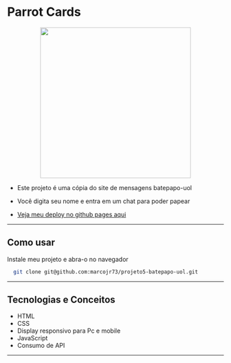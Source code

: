 
# Parrot Cards

<p align="center">
   <img width=350 src="https://bp.imguol.com/logo/logo.png"/>
</p>


- Este projeto é uma cópia do site de mensagens batepapo-uol
- Você digita seu nome e entra em um chat para poder papear

- [Veja meu deploy no github pages aqui](https://marcojr73.github.io/projeto5-batepapo-uol/)

***

## Como usar

Instale meu projeto e abra-o no navegador

```bash
  git clone git@github.com:marcojr73/projeto5-batepapo-uol.git
```

***

##	 Tecnologias e Conceitos

- HTML
- CSS
- Display responsivo para Pc e mobile
- JavaScript
- Consumo de API

***
    
